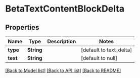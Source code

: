 # BetaTextContentBlockDelta
## Properties

| Name | Type | Description | Notes |
|------------ | ------------- | ------------- | -------------|
| **type** | **String** |  | [default to text_delta] |
| **text** | **String** |  | [default to null] |

[[Back to Model list]](../README.md#documentation-for-models) [[Back to API list]](../README.md#documentation-for-api-endpoints) [[Back to README]](../README.md)

